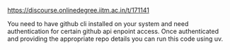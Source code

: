 https://discourse.onlinedegree.iitm.ac.in/t/171141

You need to have github cli installed on your system and need authentication for certain github api enpoint access. Once authenticated and providing the appropriate repo details you can  run this code using uv.
